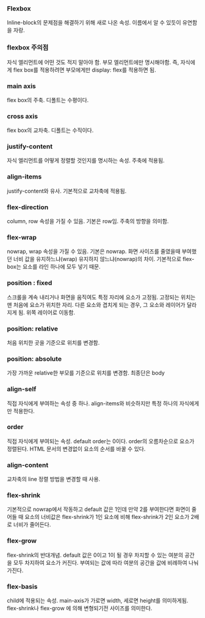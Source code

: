 ### Flexbox
Inline-block의 문제점을 해결하기 위해 새로 나온 속성. 이름에서 알 수 있듯이 유연함을 자랑.

### flexbox 주의점
자식 엘리먼트에 어떤 것도 적지 말아야 함. 부모 엘리먼트에만 명시해야함. 즉, 자식에게 flex box를 적용하려면 부모에게만 display: flex를
적용하면 됨.

### main axis
flex box의 주축. 디폴트는 수평이다.

### cross axis
flex box의 교차축. 디폴트는 수직이다.

### justify-content
자식 엘리먼트를 어떻게 정렬할 것인지를 명시하는 속성. 주축에 적용됨.

### align-items
justify-content와 유사. 기본적으로 교차축에 적용됨.

### flex-direction
column, row 속성을 가질 수 있음. 기본은 row임. 주축의 방향을 의미함.

### flex-wrap
nowrap, wrap 속성을 가질 수 있음. 기본은 nowrap. 화면 사이즈를 줄였을때 부여했던 너비 값을 유지하느냐(wrap) 유지하지 않느냐(nowrap)의 차이. 기본적으로 flex-box는 요소를
라인 하나에 모두 넣기 때문.

### position : fixed
스크롤을 계속 내리거나 화면을 움직여도 특정 자리에 요소가 고정됨. 고정되는 위치는 맨 처음에 요소가 위치한 자리.
다른 요소와 겹치게 되는 경우, 그 요소와 레이어가 달라지게 됨. 위쪽 레이어로 이동함.

### position: relative
처음 위치한 곳을 기준으로 위치를 변경함. 

### position: absolute
가장 가까운 relative한 부모를 기준으로 위치를 변경함. 최종단은 body

### align-self
직접 자식에게 부여하는 속성 중 하나. align-items와 비슷하지만 특정 하나의 자식에게만 적용한다.

### order
직접 자식에게 부여되는 속성. default order는 0이다. order의 오름차순으로 요소가 정렬된다. HTML 문서의 변경없이 요소의 순서를 바꿀 수 있다. 

### align-content
교차축의 line 정렬 방법을 변경할 때 사용.

### flex-shrink
기본적으로 nowrap에서 작동하고 default 값은 1인데 만약 2를 부여한다면 화면이 줄어들 때 
요소의 너비값은 flex-shrink가 1인 요소에 비해 flex-shrink가 2인 요소가 2배로 너비가 줄어든다.

### flex-grow
flex-shrink의 반대개념. default 값은 0이고 1이 될 경우 차지할 수 있는 여분의 공간을 모두 차지하여 요소가 커진다.
부여되는 값에 따라 여분의 공간을 값에 비례하여 나눠가진다.

### flex-basis
child에 적용되는 속성. main-axis가 가로면 width, 세로면 height를 의미하게됨. flex-shrink나 flex-grow 에 의해 변형되기전 사이즈를 의미한다.  
